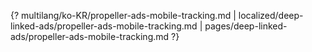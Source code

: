 {? multilang/ko-KR/propeller-ads-mobile-tracking.md | localized/deep-linked-ads/propeller-ads-mobile-tracking.md | pages/deep-linked-ads/propeller-ads-mobile-tracking.md ?}
